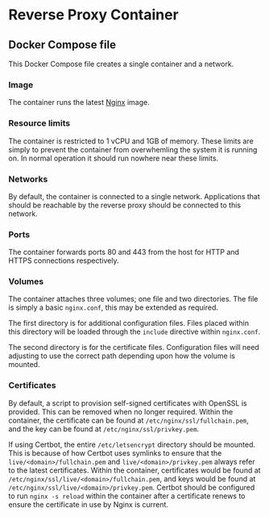 # Reverse Proxy Container

## Docker Compose file
This Docker Compose file creates a single container and a network. 

### Image
The container runs the latest [Nginx](https://hub.docker.com/_/nginx) image.

### Resource limits
The container is restricted to 1 vCPU and 1GB of memory. These limits are simply to prevent the container from overwhemling the system it is running on. In normal operation it should run nowhere near these limits.

### Networks
By default, the container is connected to a single network. Applications that should be reachable by the reverse proxy should be connected to this network.

### Ports
The container forwards ports 80 and 443 from the host for HTTP and HTTPS connections respectively.

### Volumes
The container attaches three volumes; one file and two directories. The file is simply a basic `nginx.conf`, this may be extended as required.

The first directory is for additional configuration files. Files placed within this directory will be loaded through the `include` directive within `nginx.conf`.

The second directory is for the certificate files. Configuration files will need adjusting to use the correct path depending upon how the volume is mounted.

### Certificates
By default, a script to provision self-signed certificates with OpenSSL is provided. This can be removed when no longer required. Within the container, the certificate can be found at `/etc/nginx/ssl/fullchain.pem`, and the key can be found at `/etc/nginx/ssl/privkey.pem`.

If using Certbot, the entire `/etc/letsencrypt` directory should be mounted. This is because of how Certbot uses symlinks to ensure that the `live/<domain>/fullchain.pem` and `live/<domain>/privkey.pem` always refer to the latest certificates. Within the container, certificates would be found at `/etc/nginx/ssl/live/<domain>/fullchain.pem`, and keys would be found at `/etc/nginx/ssl/live/<domain>/privkey.pem`. Certbot should be configured to run `nginx -s reload` within the container after a certificate renews to ensure the certificate in use by Nginx is current.
